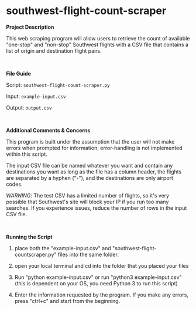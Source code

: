 # southwest-flight-count-scraper

**Project Description**

This web scraping program will allow users to retrieve the count of available "one-stop" and "non-stop"
Southwest flights with a CSV file that contains a list of origin and destination flight pairs. 

&nbsp;

**File Guide**

Script: `southwest-flight-count-scraper.py`

Input: `example-input.csv`

Output: `output.csv`

&nbsp;

**Additional Comments & Concerns**

This program is built under the assumption that the user will not make errors 
when prompted for information; error-handling is not implemented within this script.

The input CSV file can be named whatever you want and contain any destinations you want
as long as the file has a column header, the flights are separated by a hyphen ("-"), and
the destinations are only airport codes.

*WARNING*: The test CSV has a limited number of flights, so it's very possible that Southwest's site
will block your IP if you run too many searches. If you experience issues, reduce the number
of rows in the input CSV file.

&nbsp;

**Running the Script**

1. place both the "example-input.csv" and "southwest-flight-countscraper.py" files into the
same folder.

2. open your local terminal and cd into the folder that you placed your files

3. Run "python example-input.csv" or run "python3 example-input.csv" (this is dependent on your OS, you need Python 3 to run this script)

4. Enter the information requested by the program. If you make any errors, press "ctrl+c" and start 
from the beginning.

&nbsp;


